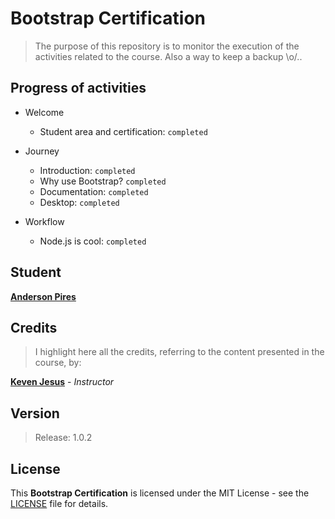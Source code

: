 # Bootstrap Certification

> The purpose of this repository is to monitor the execution of the activities related to the course. Also a way to keep a backup \o/..

## Progress of activities

- Welcome
  - Student area and certification: `completed`

- Journey
  - Introduction: `completed`
  - Why use Bootstrap? `completed`
  - Documentation: `completed`
  - Desktop: `completed`

- Workflow
  - Node.js is cool: `completed`

## Student

**[Anderson Pires](https://github.com/APSantos-Pires)**

## Credits

> I highlight here all the credits, referring to the content presented in the course, by:

**[Keven Jesus](https://github.com/kevenjesus)** - *Instructor*

## Version

> Release: 1.0.2

## License

This **Bootstrap Certification** is licensed under the MIT License - see the [LICENSE](/LICENSE) file for details.
